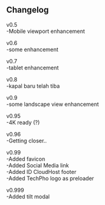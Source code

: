 ## Changelog

v0.5  
-Mobile viewport enhancement

v0.6  
-some enhancement

v0.7  
-tablet enhancement

v0.8  
-kapal baru telah tiba

v0.9  
-some landscape view enhancement

v0.95  
-4K ready (?)

v0.96  
-Getting closer..

v0.99  
-Added favicon  
-Added Social Media link  
-Added ID CloudHost footer  
-Added TechPho logo as preloader

v0.999  
-Added tilt modal